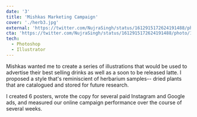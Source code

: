 ```yaml
---
date: '3'
title: 'Mishkas Marketing Campaign'
cover: './herb3.jpg'
external: 'https://twitter.com/NujraSingh/status/1612915172624191488/photo/1'
cta: 'https://twitter.com/NujraSingh/status/1612915172624191488/photo/1'
tech:
  - Photoshop
  - Illustrator
---
```


Mishkas wanted me to create a series of illustrations that would be used to advertise their best selling drinks as well as a soon to be released latte. I proposed a style that's reminiscient of herbarium samples-- dried plants that are catalogued and stored for future research.

I created 6 posters, wrote the copy for several paid Instagram and Google ads, and measured our online campaign performance over the course of several weeks.
